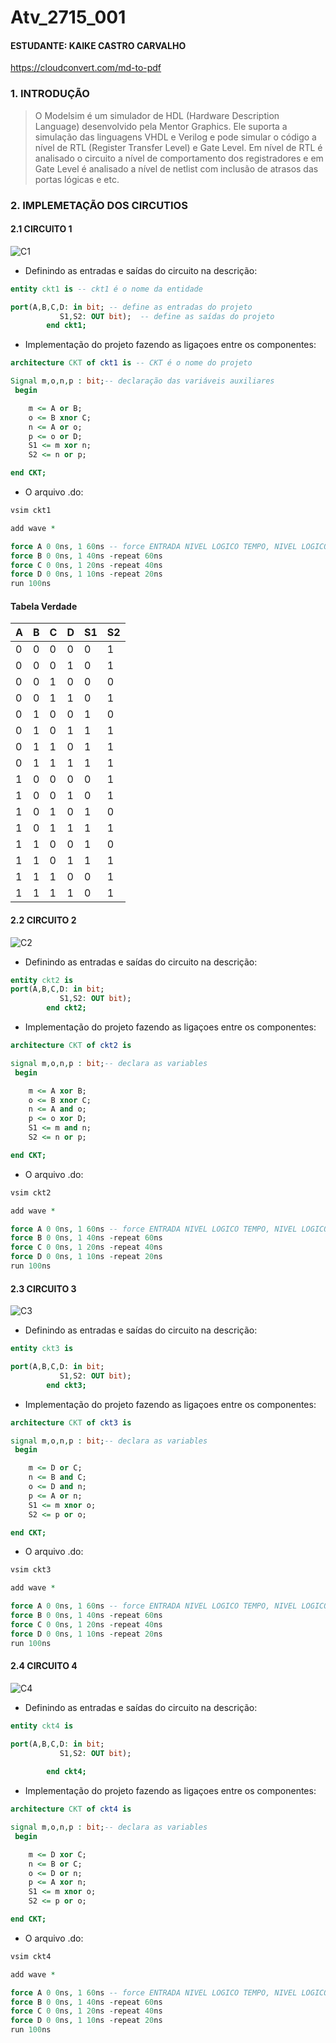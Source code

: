 # Atv_2715_001
#### ESTUDANTE: KAIKE CASTRO CARVALHO


https://cloudconvert.com/md-to-pdf

### 1. INTRODUÇÃO

>   O Modelsim é um simulador de HDL (Hardware Description Language) desenvolvido pela Mentor Graphics. Ele suporta a simulação das linguagens VHDL e Verilog e pode simular o código a nível de RTL (Register Transfer Level) e Gate Level. Em nível de RTL é analisado o circuito a nível de comportamento dos registradores e em Gate Level é analisado a nível de netlist com inclusão de atrasos das portas lógicas e etc. 


### 2. IMPLEMETAÇÃO DOS CIRCUTIOS

#### 2.1 CIRCUITO 1

![C1](https://user-images.githubusercontent.com/42541528/61714934-5bb3f080-ad32-11e9-82af-9896e262179b.png)

* Definindo as entradas e saídas do circuito na descrição:

``` vhdl
entity ckt1 is -- ckt1 é o nome da entidade 

port(A,B,C,D: in bit; -- define as entradas do projeto
           S1,S2: OUT bit);  -- define as saídas do projeto             
        end ckt1;
```

* Implementação do projeto fazendo as ligaçoes entre os componentes:

``` vhdl
architecture CKT of ckt1 is -- CKT é o nome do projeto 

Signal m,o,n,p : bit;-- declaração das variáveis auxiliares
 begin

    m <= A or B;
    o <= B xnor C;
    n <= A or o;
    p <= o or D;
    S1 <= m xor n;
    S2 <= n or p;

end CKT;
```
* O arquivo .do:

``` vhdl
vsim ckt1

add wave *

force A 0 0ns, 1 60ns -- force ENTRADA NIVEL LOGICO TEMPO, NIVEL LOGICO TEMPO
force B 0 0ns, 1 40ns -repeat 60ns
force C 0 0ns, 1 20ns -repeat 40ns
force D 0 0ns, 1 10ns -repeat 20ns
run 100ns
```
#### Tabela Verdade

A | B | C | D | S1 | S2
--|---|---|---|----|---
0 | 0 | 0 | 0 | 0  | 1
0 | 0 | 0 | 1 | 0  | 1
0 | 0 | 1 | 0 | 0  | 0
0 | 0 | 1 | 1 | 0  | 1
0 | 1 | 0 | 0 | 1  | 0
0 | 1 | 0 | 1 | 1  | 1
0 | 1 | 1 | 0 | 1  | 1
0 | 1 | 1 | 1 | 1  | 1
1 | 0 | 0 | 0 | 0  | 1
1 | 0 | 0 | 1 | 0  | 1
1 | 0 | 1 | 0 | 1  | 0
1 | 0 | 1 | 1 | 1  | 1
1 | 1 | 0 | 0 | 1  | 0
1 | 1 | 0 | 1 | 1  | 1
1 | 1 | 1 | 0 | 0  | 1
1 | 1 | 1 | 1 | 0  | 1


#### 2.2 CIRCUITO 2
![C2](https://user-images.githubusercontent.com/42541528/61715345-5014f980-ad33-11e9-8ae5-62ff6dec453f.png)

* Definindo as entradas e saídas do circuito na descrição:

``` vhdl
entity ckt2 is
port(A,B,C,D: in bit;
           S1,S2: OUT bit);               
        end ckt2;
```
* Implementação do projeto fazendo as ligaçoes entre os componentes:

``` vhdl
architecture CKT of ckt2 is

signal m,o,n,p : bit;-- declara as variables
 begin

    m <= A xor B;
    o <= B xnor C;
    n <= A and o;
    p <= o xor D;
    S1 <= m and n;
    S2 <= n or p;

end CKT;
```
* O arquivo .do:

``` vhdl
vsim ckt2

add wave *

force A 0 0ns, 1 60ns -- force ENTRADA NIVEL LOGICO TEMPO, NIVEL LOGICO TEMPO
force B 0 0ns, 1 40ns -repeat 60ns
force C 0 0ns, 1 20ns -repeat 40ns
force D 0 0ns, 1 10ns -repeat 20ns
run 100ns
```
#### 2.3 CIRCUITO 3
![C3](https://user-images.githubusercontent.com/42541528/61715868-61123a80-ad34-11e9-8911-75c6af663117.png)

* Definindo as entradas e saídas do circuito na descrição:

``` vhdl
entity ckt3 is

port(A,B,C,D: in bit;
           S1,S2: OUT bit);               
        end ckt3;
```
* Implementação do projeto fazendo as ligaçoes entre os componentes:

``` vhdl
architecture CKT of ckt3 is

signal m,o,n,p : bit;-- declara as variables
 begin

    m <= D or C;
    n <= B and C;
    o <= D and n;
    p <= A or n;
    S1 <= m xnor o;
    S2 <= p or o;

end CKT;
```
* O arquivo .do:

``` vhdl
vsim ckt3

add wave *

force A 0 0ns, 1 60ns -- force ENTRADA NIVEL LOGICO TEMPO, NIVEL LOGICO TEMPO
force B 0 0ns, 1 40ns -repeat 60ns
force C 0 0ns, 1 20ns -repeat 40ns
force D 0 0ns, 1 10ns -repeat 20ns
run 100ns
```
#### 2.4 CIRCUITO 4
![C4](https://user-images.githubusercontent.com/42541528/61716114-d1b95700-ad34-11e9-9a03-c0713584b502.png)
* Definindo as entradas e saídas do circuito na descrição:

``` vhdl
entity ckt4 is

port(A,B,C,D: in bit;
           S1,S2: OUT bit);
               
        end ckt4;
```
* Implementação do projeto fazendo as ligaçoes entre os componentes:

``` vhdl
architecture CKT of ckt4 is

signal m,o,n,p : bit;-- declara as variables
 begin

    m <= D xor C;
    n <= B or C;
    o <= D or n;
    p <= A xor n;
    S1 <= m xnor o;
    S2 <= p or o;

end CKT;
```
* O arquivo .do:

``` vhdl
vsim ckt4

add wave *

force A 0 0ns, 1 60ns -- force ENTRADA NIVEL LOGICO TEMPO, NIVEL LOGICO TEMPO
force B 0 0ns, 1 40ns -repeat 60ns
force C 0 0ns, 1 20ns -repeat 40ns
force D 0 0ns, 1 10ns -repeat 20ns
run 100ns
```
